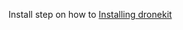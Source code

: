 Install step on how to 
[Installing dronekit](https://github.com/palacita135/dronekit/blob/main/Installing%20dronekit)
